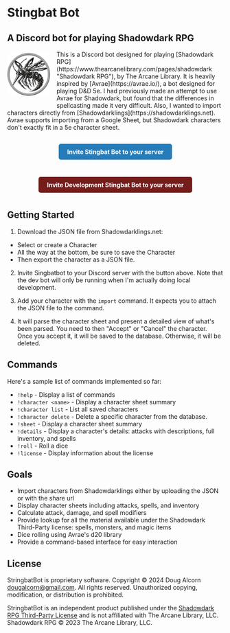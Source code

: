 # Stingbat Bot
## A Discord bot for playing Shadowdark RPG

<div style="overflow: hidden; margin-bottom: 20px;" markdown="1">
<img src="images/avatar_prod.png" alt="StingBat Bot Avatar" style="float: left; width: 100px; margin: 5px 15px 15px 0; border-radius: 10px;" />
This is a Discord bot designed for playing [Shadowdark RPG](https://www.thearcanelibrary.com/pages/shadowdark "Shadowdark RPG"), by The Arcane Library. It is heavily inspired by [Avrae](https://avrae.io/), a bot designed for playing D&D 5e. I had previously made an attempt to use Avrae for Shadowdark, but found that the differences in spellcasting made it very difficult. Also, I wanted to import characters directly from [Shadowdarklings](https://shadowdarklings.net). Avrae supports importing from a Google Sheet, but Shadowdark characters don't exactly fit in a 5e character sheet.
</div>

<div style="text-align: center; margin: 20px 0;">
  <a href="https://discord.com/oauth2/authorize?client_id=1300123142785601667" style="display: inline-block; padding: 10px 20px; background-color: #267CB9; color: white; text-decoration: none; border-radius: 5px; font-weight: bold; margin: 10px 0; border: none;">Invite Stingbat Bot to your server</a>
</div>

<div style="text-align: center; margin: 20px 0;">
  <a href="https://discord.com/oauth2/authorize?client_id=1345528655350206494" style="display: inline-block; padding: 10px 20px; background-color: #741D1B; color: white; text-decoration: none; border-radius: 5px; font-weight: bold; margin: 10px 0; border: none;">Invite Development Stingbat Bot to your server</a>
</div>

## Getting Started

1. Download the JSON file from Shadowdarklings.net:

- Select or create a Character
- All the way at the bottom, be sure to save the Character
- Then export the character as a JSON file.

2. Invite Singbatbot to your Discord server with the button above. Note that the dev bot will only be running when I'm actually doing local development.

3. Add your character with the `import` command. It expects you to attach the JSON file to the command. 

4. It will parse the character sheet and present a detailed view of what's been parsed. You need to then "Accept" or "Cancel" the character. Once you accept it, it will be saved to the database. Otherwise, it will be deleted.

## Commands

Here's a sample list of commands implemented so far:

- `!help` - Display a list of commands
- `!character <name>` - Display a character sheet summary
- `!character list` - List all saved characters
- `!character delete` - Delete a specific character from the database.
- `!sheet` - Display a character sheet summary
- `!details` - Display a character's details: attacks with descriptions, full inventory, and spells
- `!roll` - Roll a dice
- `!license` - Display information about the license

## Goals
- Import characters from Shadowdarklings either by uploading the JSON or with the share url
- Display character sheets including attacks, spells, and inventory
- Calculate attack, damage, and spell modifiers
- Provide lookup for all the material available under the Shadowdark Third-Party license: spells, monsters, and magic items
- Dice rolling using Avrae's d20 library
- Provide a command-based interface for easy interaction

## License
StringbatBot is proprietary software.
Copyright © 2024 Doug Alcorn <dougalcorn@gmail.com>. All rights reserved.
Unauthorized copying, modification, or distribution is prohibited.

StringbatBot is an independent product published under the [Shadowdark RPG Third-Party License](https://www.thearcanelibrary.com/blogs/shadowdark-blog/faq-on-the-shadowdark-rpg-third-party-license) and is not affiliated with The Arcane Library, LLC. Shadowdark RPG © 2023 The Arcane Library, LLC.
